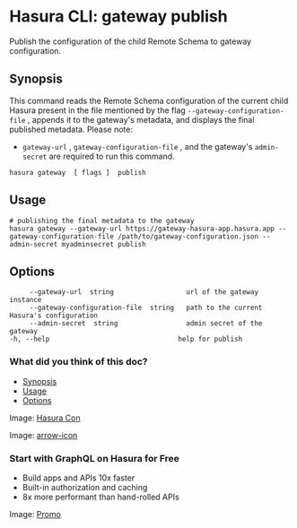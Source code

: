 # Hasura CLI: gateway publish

Publish the configuration of the child Remote Schema to gateway configuration.

## Synopsis​

This command reads the Remote Schema configuration of the current child Hasura present in the file mentioned by the flag `--gateway-configuration-file` , appends it to the gateway's metadata, and displays the final published metadata. Please note:

- `gateway-url` , `gateway-configuration-file` , and the gateway's `admin-secret` are required to run this command.


`hasura gateway  [ flags ]  publish`

## Usage​

```
# publishing the final metadata to the gateway
hasura gateway --gateway-url https://gateway-hasura-app.hasura.app --gateway-configuration-file /path/to/gateway-configuration.json --admin-secret myadminsecret publish
```

## Options​

```
     --gateway-url  string                  url of the gateway instance
     --gateway-configuration-file  string   path to the current Hasura's configuration
     --admin-secret  string                 admin secret of the gateway
-h, --help                                help for publish
```

### What did you think of this doc?

- [ Synopsis ](https://hasura.io/docs/latest/hasura-cli/gateway-plugin/commands/gateway_publish/#synopsis)
- [ Usage ](https://hasura.io/docs/latest/hasura-cli/gateway-plugin/commands/gateway_publish/#usage)
- [ Options ](https://hasura.io/docs/latest/hasura-cli/gateway-plugin/commands/gateway_publish/#options)


Image: [ Hasura Con ](https://res.cloudinary.com/dh8fp23nd/image/upload/v1686154570/hasura-con-2023/has-con-light-date_r2a2ud.png)

Image: [ arrow-icon ](https://res.cloudinary.com/dh8fp23nd/image/upload/v1683723549/main-web/chevron-right_ldbi7d.png)

### Start with GraphQL on Hasura for Free

- Build apps and APIs 10x faster
- Built-in authorization and caching
- 8x more performant than hand-rolled APIs


Image: [ Promo ](https://hasura.io/docs/assets/images/hasura-free-ff60e409244e0ea12b5a3045d1a9096b.png)
